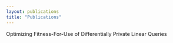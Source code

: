 ```yaml
---
layout: publications
title: "Publications"
---
```


Optimizing Fitness-For-Use of Differentially Private Linear Queries